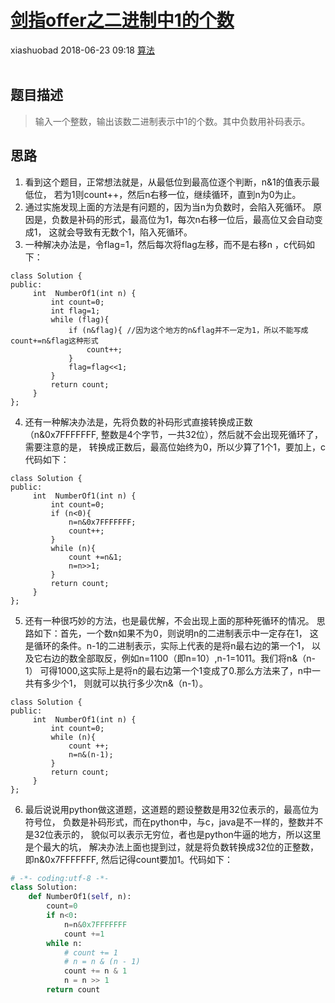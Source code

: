 <div class="blog-article">
    <h1><a href="p.html?p=算法/11剑指offer之二进制中1的个数" class="title">剑指offer之二进制中1的个数</a></h1>
    <span class="author">xiashuobad</span>
    <span class="time">2018-06-23 09:18</span>
    <span><a href="tags.html?t=算法" class="tag">算法</a></span>
    </div>
<br/>

## 题目描述 ##
> 输入一个整数，输出该数二进制表示中1的个数。其中负数用补码表示。
## 思路 ##
1. 看到这个题目，正常想法就是，从最低位到最高位逐个判断，n&1的值表示最低位，
若为1则count++，然后n右移一位，继续循环，直到n为0为止。
2. 通过实施发现上面的方法是有问题的，因为当n为负数时，会陷入死循环。
原因是，负数是补码的形式，最高位为1，每次n右移一位后，最高位又会自动变成1，
这就会导致有无数个1，陷入死循环。
3. 一种解决办法是，令flag=1，然后每次将flag左移，而不是右移n ，c代码如下：

```
class Solution {
public:
     int  NumberOf1(int n) {
         int count=0;
         int flag=1;
         while (flag){
             if (n&flag){ //因为这个地方的n&flag并不一定为1，所以不能写成count+=n&flag这种形式
                 count++;
             }
             flag=flag<<1;
         }
         return count;
     }
};
```
4. 还有一种解决办法是，先将负数的补码形式直接转换成正数（n&0x7FFFFFFF,
整数是4个字节，一共32位），然后就不会出现死循环了，需要注意的是，
转换成正数后，最高位始终为0，所以少算了1个1，要加上，c代码如下：

```
class Solution {
public:
     int  NumberOf1(int n) {
         int count=0;
         if (n<0){
             n=n&0x7FFFFFFF;
             count++;
         }
         while (n){
             count +=n&1;
             n=n>>1;
         }
         return count;
     }
};
```
5. 还有一种很巧妙的方法，也是最优解，不会出现上面的那种死循环的情况。
思路如下：首先，一个数n如果不为0，则说明n的二进制表示中一定存在1，
这是循环的条件。n-1的二进制表示，实际上代表的是将n最右边的第一个1，
以及它右边的数全部取反，例如n=1100（即n=10）,n-1=1011。我们将n&（n-1）
可得1000,这实际上是将n的最右边第一个1变成了0.那么方法来了，n中一共有多少个1，
则就可以执行多少次n&（n-1）。

```
class Solution {
public:
     int  NumberOf1(int n) {
         int count=0;
         while (n){
             count ++;
             n=n&(n-1);
         }
         return count;
     }
};
```
6. 最后说说用python做这道题，这道题的题设整数是用32位表示的，最高位为符号位，
负数是补码形式，而在python中，与c，java是不一样的，整数并不是32位表示的，
貌似可以表示无穷位，者也是python牛逼的地方，所以这里是个最大的坑，
解决办法上面也提到过，就是将负数转换成32位的正整数，即n&0x7FFFFFFF,
然后记得count要加1。代码如下：

```python
# -*- coding:utf-8 -*-
class Solution:
    def NumberOf1(self, n):
        count=0
        if n<0:
            n=n&0x7FFFFFFF
            count +=1
        while n:
            # count += 1
            # n = n & (n - 1)
            count += n & 1
            n = n >> 1
        return count
```